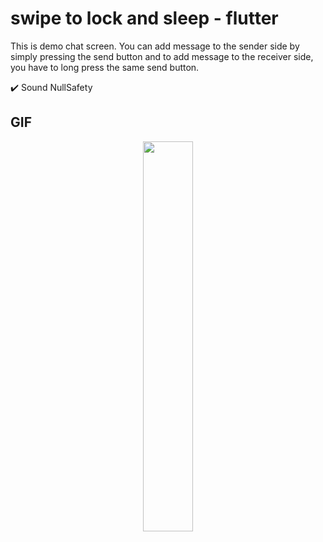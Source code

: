# swipe to lock and sleep - flutter

This is demo chat screen. You can add message to the sender side by simply pressing the send button and to add message to the receiver side, you have to long press the same send button.

✔️ Sound NullSafety

## GIF

<p align="center">
  <img 
    width=40%
    height=40%
    src="https://user-images.githubusercontent.com/101565812/170458111-d1c0d944-54c7-44c4-952d-cd45cea900f5.gif" >
</p>
